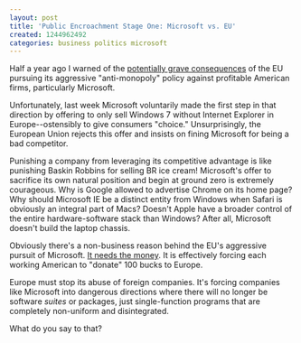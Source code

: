 ```yaml
---
layout: post
title: 'Public Encroachment Stage One: Microsoft vs. EU'
created: 1244962492
categories: business politics microsoft
---
```

Half a year ago I warned of the [potentially grave consequences](http://dailycow.org/node/444) of the EU pursuing its aggressive "anti-monopoly" policy against profitable American firms, particularly Microsoft.

Unfortunately, last week Microsoft voluntarily made the first step in that direction by offering to only sell Windows 7 without Internet Explorer in Europe--ostensibly to give consumers "choice." Unsurprisingly, the European Union rejects this offer and insists on fining Microsoft for being a bad competitor.

Punishing a company from leveraging its competitive advantage is like punishing Baskin Robbins for selling BR ice cream! Microsoft's offer to sacrifice its own natural position and begin at ground zero is extremely courageous. Why is Google allowed to advertise Chrome on its home page? Why should Microsoft IE be a distinct entity from Windows when Safari is obviously an integral part of Macs? Doesn't Apple have a broader control of the entire hardware-software stack than Windows? After all, Microsoft doesn't build the laptop chassis.

Obviously there's a non-business reason behind the EU's aggressive pursuit of Microsoft. [It needs the money](http://dailycow.org/node/512). It is effectively forcing each working American to "donate" 100 bucks to Europe.

Europe must stop its abuse of foreign companies. It's forcing companies like Microsoft into dangerous directions where there will no longer be software <em>suites</em> or packages, just single-function programs that are completely non-uniform and disintegrated. 

What do you say to that?
